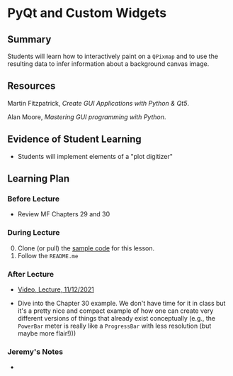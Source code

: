 # PyQt and Custom Widgets

## Summary

Students will learn how to interactively paint on a `QPixmap` and
to use the resulting data to infer information about a background
canvas image.

## Resources

Martin Fitzpatrick, *Create GUI Applications with Python & Qt5*.

Alan Moore, *Mastering GUI programming with Python*. 

##  Evidence of Student Learning

  - Students will implement elements of a "plot digitizer"

## Learning Plan


### Before Lecture

  - Review MF Chapters 29 and 30

### During Lecture

  0. Clone (or pull) the [sample code](https://github.com/me701/gui_2d_graphics.git) for this lesson.
  1. Follow the `README.me` 

### After Lecture

   - [Video, Lecture, 11/12/2021](https://mediasite.k-state.edu/mediasite/Play/4f0f24ab29ee4765b950276990cd75171d)  

   - Dive into the Chapter 30 example.  We don't have time for it in class but it's a pretty nice and compact
     example of how one can create very different versions of things that already exist conceptually (e.g.,
     the `PowerBar` meter is really like a `ProgressBar` with less resolution (but maybe more flair!)))
     
### Jeremy's Notes

  - 

